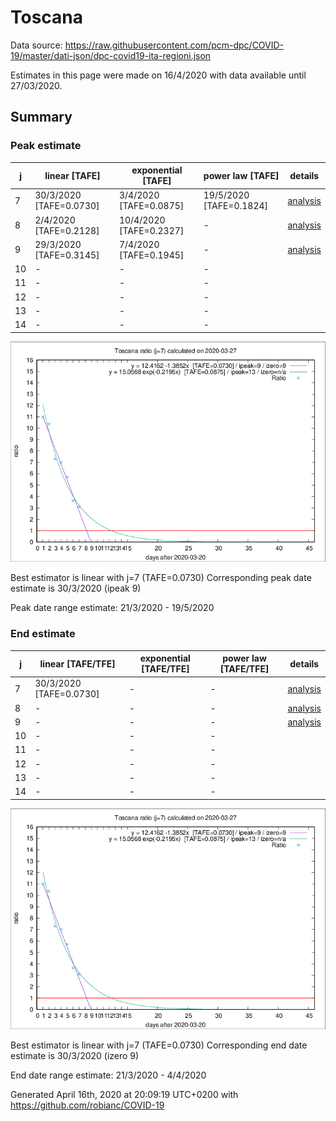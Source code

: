 # Toscana


Data source: https://raw.githubusercontent.com/pcm-dpc/COVID-19/master/dati-json/dpc-covid19-ita-regioni.json

Estimates in this page were made on 16/4/2020 with data available until 27/03/2020.


## Summary 

### Peak estimate 
|j|linear [TAFE]|exponential [TAFE]|power law [TAFE]|details|
|---|----|-----------|---------|-------|
|7|30/3/2020 [TAFE=0.0730]|3/4/2020 [TAFE=0.0875]|19/5/2020 [TAFE=0.1824]|[analysis](COVID-19_toscana_j7_2020-03-27.md)|
|8|2/4/2020 [TAFE=0.2128]|10/4/2020 [TAFE=0.2327]|-|[analysis](COVID-19_toscana_j8_2020-03-27.md)|
|9|29/3/2020 [TAFE=0.3145]|7/4/2020 [TAFE=0.1945]|-|[analysis](COVID-19_toscana_j9_2020-03-27.md)|
|10|-|-|-||
|11|-|-|-||
|12|-|-|-||
|13|-|-|-||
|14|-|-|-||

![best peak estimate](COVID-19_toscana_j7_2020-03-27.png)

Best estimator is linear with j=7 (TAFE=0.0730)
Corresponding peak date estimate is 30/3/2020 (ipeak 9)


Peak date range estimate: 21/3/2020 - 19/5/2020

### End estimate 
|j|linear [TAFE/TFE]|exponential [TAFE/TFE]|power law [TAFE/TFE]|details|
|---|----|-----------|---------|-------|
|7|30/3/2020 [TAFE=0.0730]|-|-|[analysis](COVID-19_toscana_j7_2020-03-27.md)|
|8|-|-|-|[analysis](COVID-19_toscana_j8_2020-03-27.md)|
|9|-|-|-|[analysis](COVID-19_toscana_j9_2020-03-27.md)|
|10|-|-|-||
|11|-|-|-||
|12|-|-|-||
|13|-|-|-||
|14|-|-|-||

![best zero estimate](COVID-19_toscana_j7_2020-03-27.png)

Best estimator is linear with j=7 (TAFE=0.0730)
Corresponding end date estimate is 30/3/2020 (izero 9)


End date range estimate: 21/3/2020 - 4/4/2020

Generated April 16th, 2020 at 20:09:19 UTC+0200 with https://github.com/robianc/COVID-19
